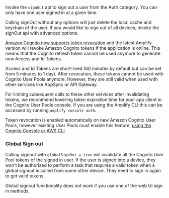 Invoke the `signOut` api to sign out a user from the Auth category. You can only have one user signed in at a given time.

<inline-fragment platform="android" src="~/lib/auth/fragments/android/signout/10_local_signout.md"></inline-fragment>
<inline-fragment platform="ios" src="~/lib/auth/fragments/ios/signout/10_local_signout.md"></inline-fragment>
<inline-fragment platform="flutter" src="~/lib/auth/fragments/flutter/signout/10_local_signout.md"></inline-fragment>

Calling signOut without any options will just delete the local cache and keychain of the user. If you would like to sign out of all devices, invoke the signOut api with advanced options.

[Amazon Cognito now supports token revocation](https://aws.amazon.com/about-aws/whats-new/2021/06/amazon-cognito-now-supports-targeted-sign-out-through-refresh-token-revocation/) and the latest Amplify version will revoke Amazon Cognito tokens if the application is online. This means that the Cognito refresh token cannot be used anymore to generate new Access and Id Tokens.

Access and Id Tokens are short-lived (60 minutes by default but can be set from 5 minutes to 1 day). After revocation, these tokens cannot be used with Cognito User Pools anymore. However, they are still valid when used with other services like AppSync or API Gateway.

For limiting subsequent calls to these other services after invalidating tokens, we recommend lowering token expiration time for your app client in the Cognito User Pools console. If you are using the Amplify CLI this can be accessed by running `amplify console auth`.

Token revocation is enabled automatically on new Amazon Cognito User Pools, however existing User Pools must enable this feature, [using the Cognito Console or AWS CLI](https://docs.aws.amazon.com/cognito/latest/developerguide/token-revocation.html).

### Global Sign out

<inline-fragment platform="android" src="~/lib/auth/fragments/android/signout/20_global_signout.md"></inline-fragment>
<inline-fragment platform="ios" src="~/lib/auth/fragments/ios/signout/20_global_signout.md"></inline-fragment>
<inline-fragment platform="flutter" src="~/lib/auth/fragments/flutter/signout/20_global_signout.md"></inline-fragment>

Calling signout with `globalSignOut = true` will invalidate all the Cognito User Pool tokens of the signed in user. If the user is signed into a device, they won't be authorized to perform a task that requires a valid token when a global signout is called from some other device. They need to sign in again to get valid tokens.

<amplify-callout warning>
Global signout functionality does not work if you use one of the web UI sign in methods.
</amplify-callout>
